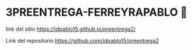 # 3PREENTREGA-FERREYRAPABLO 🚀

link del sitio https://idpablo15.github.io/preentrega2/

Link del repositorio https://github.com/idpablo15/preentrega2
